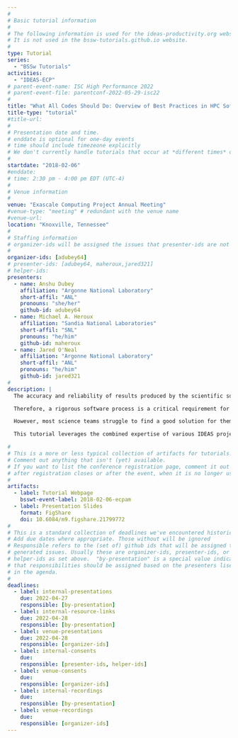 ```yaml
---
#
# Basic tutorial information
#
# The following information is used for the ideas-productivity.org website only.
# It is not used in the bssw-tutorials.github.io website.
#
type: Tutorial
series:
  - "BSSw Tutorials"
activities:
  - "IDEAS-ECP"
# parent-event-name: ISC High Performance 2022
# parent-event-file: parentconf-2022-05-29-isc22
#
title: "What All Codes Should Do: Overview of Best Practices in HPC Software Development"
title-type: "tutorial"
#title-url:
#
# Presentation date and time.
# enddate is optional for one-day events
# time should include timezeone explicitly
# We don't currently handle tutorials that occur at *different times* on multiple days
#
startdate: "2018-02-06"
#enddate:
# time: 2:30 pm - 4:00 pm EDT (UTC-4)
#
# Venue information
#
venue: "Exascale Computing Project Annual Meeting"
#venue-type: "meeting" # redundant with the venue name
#venue-url: 
location: "Knoxville, Tennessee"
#
# Staffing information
# organizer-ids will be assigned the issues that presenter-ids are not doing, basically
#
organizer-ids: [adubey64]
# presenter-ids: [adubey64, maheroux,jared321]
# helper-ids:
presenters:
  - name: Anshu Dubey
    affiliation: "Argonne National Laboratory"
    short-affil: "ANL"
    pronouns: "she/her"
    github-id: adubey64
  - name: Michael A. Heroux
    affiliation: "Sandia National Laboratories"
    short-affil: "SNL"
    pronouns: "he/him"
    github-id: maheroux
  - name: Jared O'Neal
    affiliation: "Argonne National Laboratory"
    short-affil: "ANL"
    pronouns: "he/him"
    github-id: jared321
#
description: |
  The accuracy and reliability of results produced by the scientific software depends not only on the individual components behaving correctly, but also on the validity of their interactions.

  Therefore, a rigorous software process is a critical requirement for scientific productivity using such software.

  However, most science teams struggle to find a good solution for themselves, partly due to lack of training and partly due to lack of resources within the team.

  This tutorial leverages the combined expertise of various IDEAS project members to provide a methodology for devising a software process that meets the needs of individual projects 

#
# This is a more or less typical collection of artifacts for tutorials.
# Comment out anything that isn't (yet) available.
# If you want to list the conference registration page, comment it out
# after registration closes or after the event, when it is no longer useful.
#
artifacts:
  - label: Tutorial Webpage
    bsswt-event-label: 2018-02-06-ecpam
  - label: Presentation Slides
    format: FigShare
    doi: 10.6084/m9.figshare.21799772
#
# This is a standard collection of deadlines we've encountered historically
# Add due dates where appropriate. Those without will be ignored
# Responsible refers to the (set of) github ids that will be assigned to
# generated issues. Usually these are organizer-ids, presenter-ids, or
# helper-ids as set above.  "by-presentation" is a special value indicating
# that responsibilities should be assigned based on the presenters liseted
# in the agenda.
#
deadlines:
  - label: internal-presentations
    due: 2022-04-27
    responsible: [by-presentation]
  - label: internal-resource-links
    due: 2022-04-28
    responsible: [by-presentation]
  - label: venue-presentations
    due: 2022-04-28
    responsible: [organizer-ids]
  - label: internal-consents
    due:
    responsible: [presenter-ids, helper-ids]
  - label: venue-consents
    due: 
    responsible: [organizer-ids]
  - label: internal-recordings
    due: 
    responsible: [by-presentation]
  - label: venue-recordings
    due: 
    responsible: [organizer-ids]
---
```


